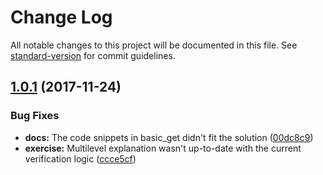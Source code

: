 # Change Log

All notable changes to this project will be documented in this file. See [standard-version](https://github.com/conventional-changelog/standard-version) for commit guidelines.

<a name="1.0.1"></a>
## [1.0.1](https://github.com/workshopper/levelmeup/compare/v1.0.0...v1.0.1) (2017-11-24)


### Bug Fixes

* **docs:** The code snippets in basic_get didn't fit the solution ([00dc8c9](https://github.com/workshopper/levelmeup/commit/00dc8c9))
* **exercise:** Multilevel explanation wasn't up-to-date with the current verification logic ([ccce5cf](https://github.com/workshopper/levelmeup/commit/ccce5cf))
